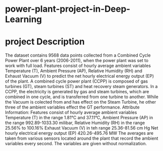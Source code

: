 # power-plant-project-in-Deep-Learning



# project Description

The dataset contains 9568 data points collected from a Combined Cycle Power Plant over 6 years (2006-2011), when the power plant was set to work with full load. Features consist of hourly average ambient variables Temperature (T), Ambient Pressure (AP), Relative Humidity (RH) and Exhaust Vacuum (V) to predict the net hourly electrical energy output (EP) of the plant. A combined cycle power plant (CCPP) is composed of gas turbines (GT), steam turbines (ST) and heat recovery steam generators. In a CCPP, the electricity is generated by gas and steam turbines, which are combined in one cycle, and is transferred from one turbine to another. While the Vacuum is colected from and has effect on the Steam Turbine, he other three of the ambient variables effect the GT performance.  Attribute Information: Features consist of hourly average ambient variables  Temperature (T) in the range 1.81°C and 37.11°C, Ambient Pressure (AP) in the range 992.89-1033.30 milibar, Relative Humidity (RH) in the range 25.56% to 100.16% Exhaust Vacuum (V) in teh range 25.36-81.56 cm Hg Net hourly electrical energy output (EP) 420.26-495.76 MW The averages are taken from various sensors located around the plant that record the ambient variables every second. The variables are given without normalization.
